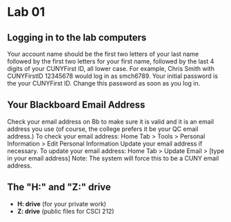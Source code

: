 # Lab 01

## Logging in to the lab computers
Your account name should be the first two letters of your last name followed by the first two letters for your first name, followed by the last 4 digits of your CUNYFirst ID, all lower case. For example, Chris Smith with CUNYFirstID 12345678 would log in as smch6789. Your initial password is the your CUNYFirst ID. Change this password as soon as you log in.

## Your Blackboard Email Address
Check your email address on Bb to make sure it is valid and it is an email address you use (of course, the college prefers it be your QC email address.) To check your email address:
Home Tab > Tools > Personal Information > Edit Personal Information
Update your email address if necessary.
To update your email address:
Home Tab > Update Email > [type in your email address]
Note: The system will force this to be a CUNY email address.

## The "H:" and "Z:" drive
* **H: drive** (for your private work)
* **Z: drive** (public files for CSCI 212)